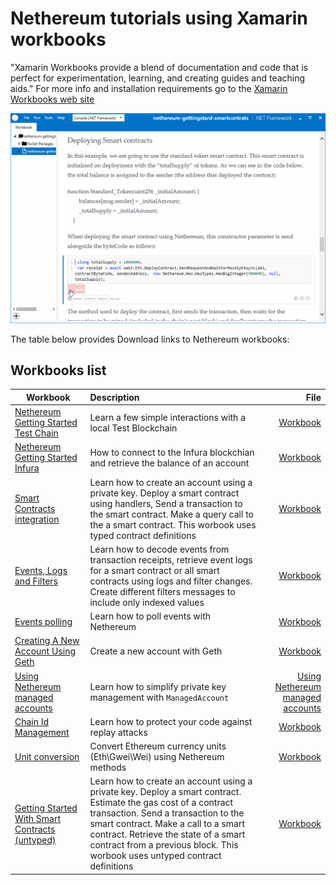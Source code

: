 # Nethereum tutorials using Xamarin workbooks

"Xamarin Workbooks provide a blend of documentation and code that is perfect for experimentation, learning, and creating guides and teaching aids." For more info and installation requirements go to the [Xamarin Workbooks web site]( https://developer.xamarin.com/guides/cross-platform/workbooks/)

![Workbook sample](screenshots/deploymentSample.gif)

The table below provides Download links to Nethereum workbooks:

## Workbooks list

| Workbook      | Description   | File |
| ------------- |:-------------| -----:|
|[Nethereum Getting Started Test Chain](nethereum-gettingstarted-testchain)|Learn a few simple interactions with a local Test Blockchain|[Workbook](nethereum-gettingstarted-testchain.workbook)|
|[Nethereum Getting Started Infura](nethereum-gettingstarted-infura)|How to connect to the Infura blockchian and retrieve the balance of an account|[Workbook](nethereum-gettingstarted-infura.workbook)|
[Smart Contracts integration](nethereum-smartcontrats-gettingstarted)|Learn how to create an account using a private key. Deploy a smart contract using handlers, Send a transaction to the smart contract. Make a query call to the a smart contract. This worbook uses typed contract definitions|[Workbook](nethereum-smartcontrats-gettingstarted.workbook)|
[Events, Logs and Filters](nethereum-events-gettingstarted)|Learn how to decode events from transaction receipts, retrieve event logs for a smart contract or all smart contracts using logs and filter changes. Create different filters messages to include only indexed values |[Workbook](nethereum-events-gettingstarted.workbook)|
[Events polling ](nethereum-eventdtos-getallchanges.workbook)|Learn how to poll events with Nethereum |[Workbook](nethereum-eventdtos-getallchanges.workbook)|
|[Creating A New Account Using Geth](nethereum-creating-a-new-account-using-geth)|Create a new account with Geth |[Workbook](nethereum-creating-a-new-account-using-geth.workbook)|
|[Using Nethereum managed accounts](Nethereum.Workbooks/docs/nethereum-managed-accounts.workbook/index.workbook)| Learn how to simplify private key management with `ManagedAccount`|[Using Nethereum managed accounts](Nethereum.Workbooks/docs/nethereum-managed-accounts.workbook/index.workbook)
|[Chain Id Management](Nethereum-ChainID-Management) |Learn how to protect your code against replay attacks|[Workbook](Nethereum-ChainID-Management.workbook)|
[Unit conversion](nethereum-converting-units)|Convert Ethereum currency units \(Eth\Gwei\Wei\) using Nethereum methods|[Workbook](nethereum-converting-units.workbook)|
|[Getting Started With Smart Contracts (untyped)](nethereum-smartcontrats-untyped)|Learn how to create an account using a private key. Deploy a smart contract. Estimate the gas cost of a contract transaction. Send a transaction to the smart contract. Make a call to a smart contract. Retrieve the state of a smart contract from a previous block. This worbook uses untyped contract definitions|[Workbook](nethereum-smartcontrats-untyped.workbook)|
